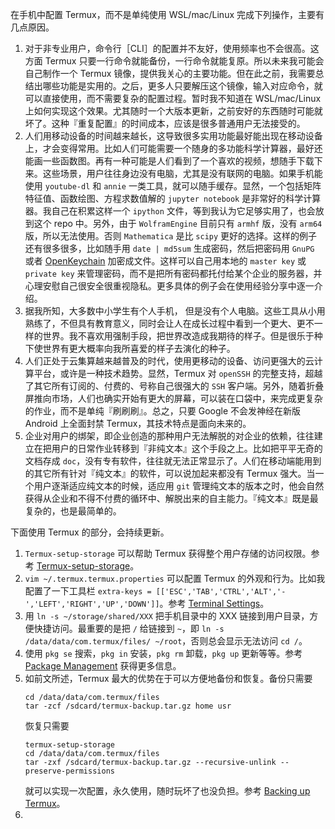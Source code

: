 在手机中配置 Termux，而不是单纯使用 WSL/mac/Linux 完成下列操作，主要有几点原因。

1. 对于非专业用户，命令行［CLI］的配置并不友好，使用频率也不会很高。这方面 Termux 只要一行命令就能备份，一行命令就能复原。所以未来我可能会自己制作一个 Termux 镜像，提供我关心的主要功能。但在此之前，我需要总结出哪些功能是实用的。之后，更多人只要解压这个镜像，输入对应命令，就可以直接使用，而不需要复杂的配置过程。暂时我不知道在 WSL/mac/Linux 上如何实现这个效果。尤其随时一个大版本更新，之前安好的东西随时可能就坏了。这种『重复配置』的时间成本，应该是很多普通用户无法接受的。
2. 人们用移动设备的时间越来越长，这导致很多实用功能最好能出现在移动设备上，才会变得常用。比如人们可能需要一个随身的多功能科学计算器，最好还能画一些函数图。再有一种可能是人们看到了一个喜欢的视频，想随手下载下来。这些场景，用户往往身边没有电脑，尤其是没有联网的电脑。如果手机能使用 ```youtube-dl``` 和 ```annie``` 一类工具，就可以随手缓存。显然，一个包括矩阵特征值、函数绘图、方程求数值解的 ```jupyter notebook``` 是非常好的科学计算器。我自己在积累这样一个 ```ipython``` 文件，等到我认为它足够实用了，也会放到这个 repo 中。另外，由于 ```WolframEngine``` 目前只有 ```armhf``` 版，没有 ```arm64``` 版，所以无法使用。否则 ```Mathematica``` 是比 ```scipy``` 更好的选择。这样的例子还有很多很多，比如随手用 ```date | md5sum``` 生成密码，然后把密码用 ```GnuPG``` 或者 [OpenKeychain](https://www.openkeychain.org/) 加密成文件。这样可以自己用本地的 ```master key``` 或 ```private key``` 来管理密码，而不是把所有密码都托付给某个企业的服务器，并心理安慰自己很安全很重视隐私。更多具体的例子会在使用经验分享中逐一介绍。
3. 据我所知，大多数中小学生有个人手机， 但是没有个人电脑。这些工具从小用熟练了，不但具有教育意义，同时会让人在成长过程中看到一个更大、更不一样的世界。我不喜欢用强制手段，把世界改造成我期待的样子。但是很乐于种下使世界有更大概率向我所喜爱的样子去演化的种子。
4. 人们正处于云集算越来越普及的时代，使用更移动的设备、访问更强大的云计算平台，或许是一种技术趋势。显然，Termux 对 ```openSSH``` 的完整支持，超越了其它所有订阅的、付费的、号称自己很强大的 ```SSH``` 客户端。另外，随着折叠屏推向市场，人们也确实开始有更大的屏幕，可以装在口袋中，来完成更复杂的作业，而不是单纯『刷刷刷』。总之，只要 Google 不会发神经在新版 Android 上全面封禁 Termux，其技术特点是面向未来的。
5. 企业对用户的绑架，即企业创造的那种用户无法解脱的对企业的依赖，往往建立在把用户的日常作业转移到『非纯文本』这个手段之上。比如把平平无奇的文档存成 ```doc```，没有专有软件，往往就无法正常显示了。人们在移动端能用到的其它所有针对『纯文本』的软件，可以说加起来都没有 Termux 强大。当一个用户逐渐适应纯文本的时候，适应用 ```git``` 管理纯文本的版本之时，他会自然获得从企业和不得不付费的循环中、解脱出来的自主能力。『纯文本』既是最复杂的，也是最简单的。

下面使用 Termux 的部分，会持续更新。

1. ```Termux-setup-storage``` 可以帮助 Termux 获得整个用户存储的访问权限。参考 [Termux-setup-storage](https://wiki.termux.com/wiki/Termux-setup-storage)。
2. ```vim ~/.termux.termux.properties``` 可以配置 Termux 的外观和行为。比如我配置了一下工具栏 ```extra-keys = [['ESC','TAB','CTRL','ALT','-','LEFT','RIGHT','UP','DOWN']]```。参考 [Terminal Settings](https://wiki.termux.com/wiki/Terminal_Settings)。
3. 用 ```ln -s ~/storage/shared/XXX``` 把手机目录中的 XXX 链接到用户目录，方便快捷访问。最重要的是把 ```/``` 给链接到 ```~```，即 ```ln -s /data/data/com.termux/files/ ~/root```，否则总会显示无法访问 ```cd /```。
4. 使用 ```pkg se``` 搜索，```pkg in``` 安装，```pkg rm``` 卸载，```pkg up``` 更新等等。参考 [Package Management](https://wiki.termux.com/wiki/Package_Management) 获得更多信息。
5. 如前文所述，Termux 最大的优势在于可以方便地备份和恢复。备份只需要
   ```
   cd /data/data/com.termux/files
   tar -zcf /sdcard/termux-backup.tar.gz home usr
   ```
   恢复只需要
   ```
   termux-setup-storage
   cd /data/data/com.termux/files
   tar -zxf /sdcard/termux-backup.tar.gz --recursive-unlink --preserve-permissions
   ```
   就可以实现一次配置，永久使用，随时玩坏了也没负担。参考 [Backing up Termux](https://wiki.termux.com/wiki/Backing_up_Termux)。
6. 
